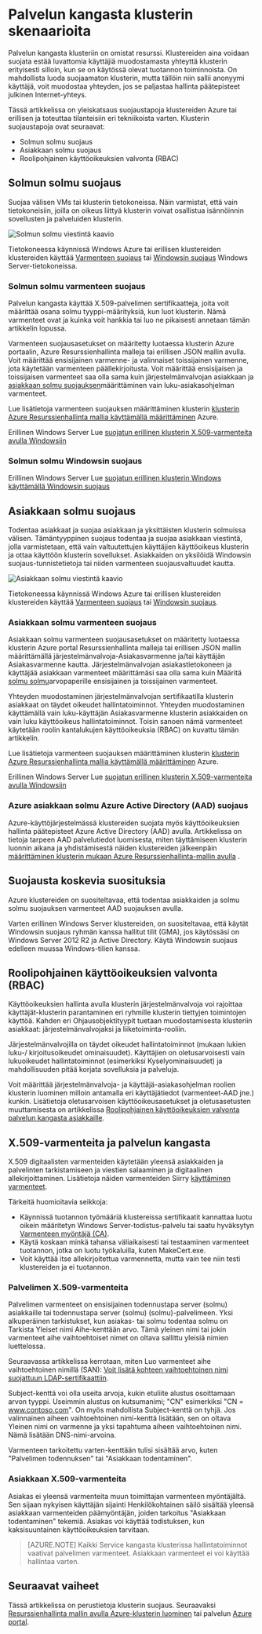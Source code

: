 <properties
   pageTitle="Suojattu palvelu kangasta klusterin | Microsoft Azure"
   description="Tässä artikkelissa kuvataan suojaustapoja palvelun kangasta klusterin ja toteuttaa tilanteisiin eri tekniikoista."
   services="service-fabric"
   documentationCenter=".net"
   authors="ChackDan"
   manager="timlt"
   editor=""/>

<tags
   ms.service="service-fabric"
   ms.devlang="dotnet"
   ms.topic="article"
   ms.tgt_pltfrm="na"
   ms.workload="na"
   ms.date="08/19/2016"
   ms.author="chackdan"/>

# <a name="service-fabric-cluster-security-scenarios"></a>Palvelun kangasta klusterin skenaarioita

Palvelun kangasta klusteriin on omistat resurssi. Klustereiden aina voidaan suojata estää luvattomia käyttäjiä muodostamasta yhteyttä klusterin erityisesti silloin, kun se on käytössä olevat tuotannon toiminnoista. On mahdollista luoda suojaamaton klusterin, mutta tällöin niin sallii anonyymi käyttäjä, voit muodostaa yhteyden, jos se paljastaa hallinta päätepisteet julkinen Internet-yhteys. 

Tässä artikkelissa on yleiskatsaus suojaustapoja klustereiden Azure tai erillisen ja toteuttaa tilanteisiin eri tekniikoista varten. Klusterin suojaustapoja ovat seuraavat:

- Solmun solmu suojaus
- Asiakkaan solmu suojaus
- Roolipohjainen käyttöoikeuksien valvonta (RBAC)

## <a name="node-to-node-security"></a>Solmun solmu suojaus
Suojaa välisen VMs tai klusterin tietokoneissa. Näin varmistat, että vain tietokoneisiin, joilla on oikeus liittyä klusterin voivat osallistua isännöinnin sovellusten ja palveluiden klusterin.

![Solmun solmu viestintä kaavio][Node-to-Node]

Tietokoneessa käynnissä Windows Azure tai erillisen klustereiden klustereiden käyttää [Varmenteen suojaus](https://msdn.microsoft.com/library/ff649801.aspx) tai [Windowsin suojaus](https://msdn.microsoft.com/library/ff649396.aspx) Windows Server-tietokoneissa.
### <a name="node-to-node-certificate-security"></a>Solmun solmu varmenteen suojaus
Palvelun kangasta käyttää X.509-palvelimen sertifikaatteja, joita voit määrittää osana solmu tyyppi-määrityksiä, kun luot klusterin. Nämä varmenteet ovat ja kuinka voit hankkia tai luo ne pikaisesti annetaan tämän artikkelin lopussa.

Varmenteen suojausasetukset on määritetty luotaessa klusterin Azure portaalin, Azure Resurssienhallinta malleja tai erillisen JSON mallin avulla. Voit määrittää ensisijainen varmenne- ja valinnaiset toissijainen varmenne, jota käytetään varmenteen päällekirjoitusta. Voit määrittää ensisijaisen ja toissijaisen varmenteet saa olla sama kuin järjestelmänvalvojan asiakkaan ja [asiakkaan solmu suojauksen](#client-to-node-security)määrittäminen vain luku-asiakasohjelman varmenteet.

Lue lisätietoja varmenteen suojauksen määrittäminen klusterin [klusterin Azure Resurssienhallinta mallia käyttämällä määrittäminen](service-fabric-cluster-creation-via-arm.md) Azure.

Erillinen Windows Server Lue [suojatun erillinen klusterin X.509-varmenteita avulla Windowsiin](service-fabric-windows-cluster-x509-security.md)

### <a name="node-to-node-windows-security"></a>Solmun solmu Windowsin suojaus
Erillinen Windows Server Lue [suojatun erillinen klusterin Windows käyttämällä Windowsin suojaus](service-fabric-windows-cluster-windows-security.md)

## <a name="client-to-node-security"></a>Asiakkaan solmu suojaus
Todentaa asiakkaat ja suojaa asiakkaan ja yksittäisten klusterin solmuissa välisen. Tämäntyyppinen suojaus todentaa ja suojaa asiakkaan viestintä, jolla varmistetaan, että vain valtuutettujen käyttäjien käyttöoikeus klusterin ja ottaa käyttöön klusterin sovellukset. Asiakkaiden on yksilöidä Windowsin suojaus-tunnistetietoja tai niiden varmenteen suojausvaltuudet kautta.

![Asiakkaan solmu viestintä kaavio][Client-to-Node]

Tietokoneessa käynnissä Windows Azure tai erillisen klustereiden klustereiden käyttää [Varmenteen suojaus](https://msdn.microsoft.com/library/ff649801.aspx) tai [Windowsin suojaus](https://msdn.microsoft.com/library/ff649396.aspx).

### <a name="client-to-node-certificate-security"></a>Asiakkaan solmu varmenteen suojaus
 Asiakkaan solmu varmenteen suojausasetukset on määritetty luotaessa klusterin Azure portal Resurssienhallinta malleja tai erillisen JSON mallin määrittämällä järjestelmänvalvoja-Asiakasvarmenne ja/tai käyttäjän Asiakasvarmenne kautta.  Järjestelmänvalvojan asiakastietokoneen ja käyttäjää asiakkaan varmenteet määrittämäsi saa olla sama kuin Määritä [solmu solmu](#node-to-node-security)arvopaperille ensisijainen ja toissijainen varmenteet.

Yhteyden muodostaminen järjestelmänvalvojan sertifikaatilla klusterin asiakkaat on täydet oikeudet hallintatoiminnot.  Yhteyden muodostaminen käyttämällä vain luku-käyttäjän Asiakasvarmenne klusterin asiakkaiden on vain luku käyttöoikeus hallintatoiminnot. Toisin sanoen nämä varmenteet käytetään roolin kantalukujen käyttöoikeuksia (RBAC) on kuvattu tämän artikkelin.

Lue lisätietoja varmenteen suojauksen määrittäminen klusterin [klusterin Azure Resurssienhallinta mallia käyttämällä määrittäminen](service-fabric-cluster-creation-via-arm.md) Azure.

Erillinen Windows Server Lue [suojatun erillinen klusterin X.509-varmenteita avulla Windowsiin](service-fabric-windows-cluster-x509-security.md)

### <a name="client-to-node-azure-active-directory-aad-security-on-azure"></a>Azure asiakkaan solmu Azure Active Directory (AAD) suojaus
Azure-käyttöjärjestelmässä klustereiden suojata myös käyttöoikeuksien hallinta päätepisteet Azure Active Directory (AAD) avulla. Artikkelissa on tietoja tarpeen AAD palvelutiedot luomisesta, miten täyttämiseen klusterin luonnin aikana ja yhdistämisestä näiden klustereiden jälkeenpäin [määrittäminen klusterin mukaan Azure Resurssienhallinta-mallin avulla](service-fabric-cluster-creation-via-arm.md) .

## <a name="security-recommendations"></a>Suojausta koskevia suosituksia
Azure klustereiden on suositeltavaa, että todentaa asiakkaiden ja solmu solmu suojauksen varmenteet AAD suojauksen avulla.

Varten erillinen Windows Server klustereiden, on suositeltavaa, että käytät Windowsin suojaus ryhmän kanssa hallitut tilit (GMA), jos käytössäsi on Windows Server 2012 R2 ja Active Directory. Käytä Windowsin suojaus edelleen muussa Windows-tilien kanssa.

## <a name="role-based-access-control-rbac"></a>Roolipohjainen käyttöoikeuksien valvonta (RBAC)
Käyttöoikeuksien hallinta avulla klusterin järjestelmänvalvoja voi rajoittaa käyttäjät-klusterin parantaminen eri ryhmille klusterin tiettyjen toimintojen käyttöä. Kahden eri Ohjausobjektityypit tuetaan muodostamisesta klusteriin asiakkaat: järjestelmänvalvojaksi ja liiketoiminta-rooliin.

Järjestelmänvalvojilla on täydet oikeudet hallintatoiminnot (mukaan lukien luku-/ kirjoitusoikeudet ominaisuudet). Käyttäjien on oletusarvoisesti vain lukuoikeudet hallintatoiminnot (esimerkiksi Kyselyominaisuudet) ja mahdollisuuden pitää korjata sovelluksia ja palveluja.

Voit määrittää järjestelmänvalvoja- ja käyttäjä-asiakasohjelman roolien klusterin luominen milloin antamalla eri käyttäjätiedot (varmenteet-AAD jne.) kunkin. Lisätietoja oletusarvoisen käyttöoikeusasetukset ja oletusasetusten muuttamisesta on artikkelissa [Roolipohjainen käyttöoikeuksien valvonta palvelun kangasta asiakkaille](service-fabric-cluster-security-roles.md).


## <a name="x509-certificates-and-service-fabric"></a>X.509-varmenteita ja palvelun kangasta
X.509 digitaalisten varmenteiden käytetään yleensä asiakkaiden ja palvelinten tarkistamiseen ja viestien salaaminen ja digitaalinen allekirjoittaminen. Lisätietoja näiden varmenteiden Siirry [käyttäminen varmenteet](http://msdn.microsoft.com/library/ms731899.aspx).

Tärkeitä huomioitavia seikkoja:

- Käynnissä tuotannon työmääriä klustereissa sertifikaatit kannattaa luotu oikein määritetyn Windows Server-todistus-palvelu tai saatu hyväksytyn [Varmenteen myöntäjä (CA)](https://en.wikipedia.org/wiki/Certificate_authority).
- Käytä koskaan minkä tahansa väliaikaisesti tai testaaminen varmenteet tuotannon, jotka on luotu työkaluilla, kuten MakeCert.exe.
- Voit käyttää itse allekirjoitettua varmennetta, mutta vain tee niin testi klustereiden ja ei tuotannon.

### <a name="server-x509-certificates"></a>Palvelimen X.509-varmenteita

Palvelimen varmenteet on ensisijainen todennustapa server (solmu) asiakkaille tai todennustapa server (solmu) (solmu)-palvelimeen. Yksi alkuperäinen tarkistukset, kun asiakas- tai solmu todentaa solmu on Tarkista Yleiset nimi Aihe-kenttään arvo. Tämä yleinen nimi tai jokin varmenteet aihe vaihtoehtoiset nimet on oltava sallittu yleisiä nimien luettelossa.

Seuraavassa artikkelissa kerrotaan, miten Luo varmenteet aihe vaihtoehtoinen nimillä (SAN): [Voit lisätä kohteen vaihtoehtoinen nimi suojattuun LDAP-sertifikaattiin](http://support.microsoft.com/kb/931351).

Subject-kenttä voi olla useita arvoja, kukin etuliite alustus osoittamaan arvon tyyppi. Useimmin alustus on kutsumanimi; "CN" esimerkiksi "CN = www.contoso.com". On myös mahdollista Subject-kenttä on tyhjä. Jos valinnainen aiheen vaihtoehtoinen nimi-kenttä lisätään, sen on oltava Yleinen nimi on varmenne ja yksi tapahtuma aiheen vaihtoehtoinen nimi. Nämä lisätään DNS-nimi-arvoina.

Varmenteen tarkoitettu varten-kenttään tulisi sisältää arvo, kuten "Palvelimen todennuksen" tai "Asiakkaan todentaminen".

### <a name="client-x509-certificates"></a>Asiakkaan X.509-varmenteita

Asiakas ei yleensä varmenteita muun toimittajan varmenteen myöntäjältä. Sen sijaan nykyisen käyttäjän sijainti Henkilökohtainen säilö sisältää yleensä asiakkaan varmenteiden päämyöntäjän, joiden tarkoitus "Asiakkaan todentaminen" tekemiä. Asiakas voi käyttää todistuksen, kun kaksisuuntainen käyttöoikeuksien tarvitaan.

>[AZURE.NOTE] Kaikki Service kangasta klusterissa hallintatoiminnot vaativat palvelimen varmenteet. Asiakkaan varmenteet ei voi käyttää hallintaa varten.

<!--Every topic should have next steps and links to the next logical set of content to keep the customer engaged-->


## <a name="next-steps"></a>Seuraavat vaiheet

Tässä artikkelissa on perustietoja klusterin suojaus. Seuraavaksi [Resurssienhallinta mallin avulla Azure-klusterin luominen](service-fabric-cluster-creation-via-arm.md) tai palvelun [Azure portal](service-fabric-cluster-creation-via-portal.md).

<!--Image references-->
[Node-to-Node]: ./media/service-fabric-cluster-security/node-to-node.png
[Client-to-Node]: ./media/service-fabric-cluster-security/client-to-node.png
